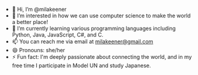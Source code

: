 - 👋 Hi, I’m @milakeener
- 👀 I’m interested in how we can use computer science to make the world a better place!
- 🌱 I’m currently learning various programming languages including Python, Java, JavaScript, C#, and C.
- 📫 You can reach me via email at milakeener@gmail.com
- 😄 Pronouns: she/her
- ⚡ Fun fact: I'm deeply passionate about connecting the world, and in my free time I participate in Model UN and study Japanese.

<!---
milakeener/milakeener is a ✨ special ✨ repository because its `README.md` (this file) appears on your GitHub profile.
You can click the Preview link to take a look at your changes.
--->
